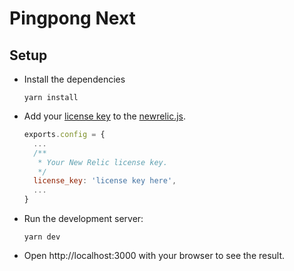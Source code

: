 # Pingpong Next

## Setup

- Install the dependencies

  ```
  yarn install
  ```

- Add your [license key](https://docs.newrelic.com/docs/apis/intro-apis/new-relic-api-keys/#license-key)
  to the [newrelic.js](newrelic.js).

  ```js
  exports.config = {
    ...
    /**
     * Your New Relic license key.
     */
    license_key: 'license key here',
    ...
  }
  ```

- Run the development server:

  ```
  yarn dev
  ```

- Open http://localhost:3000 with your browser to see the result.

